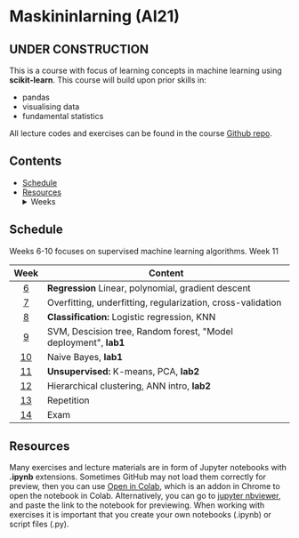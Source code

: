 # Maskininlarning (AI21)

## UNDER CONSTRUCTION

This is a course with focus of learning concepts in machine learning using **scikit-learn**. This course will build upon prior skills in: 
- pandas
- visualising data
- fundamental statistics 

All lecture codes and exercises can be found in the course [Github repo][ghr].

[ghr]: https://github.com/kokchun/Maskininlarning-AI21

## Contents

- [Schedule](#schedule)
- [Resources](#resources) <details> <summary> Weeks </summary>
  - [Week 6](#week1)
  - [Week 7](#week2)
  - [Week 8](#week3)
  - [Week 9](#week4)
  - [Week 10](#week5)
  - [Week 11](#week6)
  - [Week 12](#week7)
  - [Week 13](#week8)
  - [Week 14](#week9)

</details>

## Schedule
Weeks 6-10 focuses on supervised machine learning algorithms. Week 11

|   Week   | Content                                                          |
| :------: | ---------------------------------------------------------------- |
| [6][w1]  | **Regression** Linear, polynomial, gradient descent              |
| [7][w2]  | Overfitting, underfitting, regularization, cross-validation      |
| [8][w3]  | **Classification:** Logistic regression, KNN                     |
| [9][w4]  | SVM, Descision tree, Random forest, "Model deployment", **lab1** |
| [10][w5] | Naive Bayes, **lab1**                                            |
| [11][w6] | **Unsupervised:** K-means, PCA, **lab2**                         |
| [12][w7] | Hierarchical clustering, ANN intro, **lab2**                     |
| [13][w8] | Repetition                                                       |
| [14][w9] | Exam                                                             |

[w1]: https://github.com/kokchun/Maskininlarning-AI21/blob/main/Resources/week1.md
[w2]: https://github.com/kokchun/Maskininlarning-AI21/blob/main/Resources/week2.md
[w3]: https://github.com/kokchun/Maskininlarning-AI21/blob/main/Resources/week3.md
[w4]: https://github.com/kokchun/Maskininlarning-AI21/blob/main/Resources/week4.md
[w5]: https://github.com/kokchun/Maskininlarning-AI21/blob/main/Resources/week5.md
[w6]: https://github.com/kokchun/Maskininlarning-AI21/blob/main/Resources/week6.md
[w7]: https://github.com/kokchun/Maskininlarning-AI21/blob/main/Resources/week7.md
[w8]: https://github.com/kokchun/Maskininlarning-AI21/blob/main/Resources/week8.md
[w9]: https://github.com/kokchun/Maskininlarning-AI21/blob/main/Resources/week9.md

## Resources

Many exercises and lecture materials are in form of Jupyter notebooks with **.ipynb** extensions. Sometimes GitHub may not load them correctly for preview, then you can use [Open in Colab][colab_addon], which is an addon in Chrome to open the notebook in Colab. Alternatively, you can go to [jupyter nbviewer][nbviewer], and paste the link to the notebook for previewing. When working with exercises it is important that you create your own notebooks (.ipynb) or script files (.py).

[nbviewer]: https://nbviewer.jupyter.org/
[colab_addon]: https://chrome.google.com/webstore/detail/open-in-colab/iogfkhleblhcpcekbiedikdehleodpjo?hl=sv

